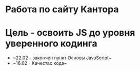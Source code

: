 # Работа по сайту Кантора

# Цель - освоить JS до уровня уверенного кодинга
- ~22.02 - закончен пункт Основы JavaScript~
- ~16.02 - Качество кода~